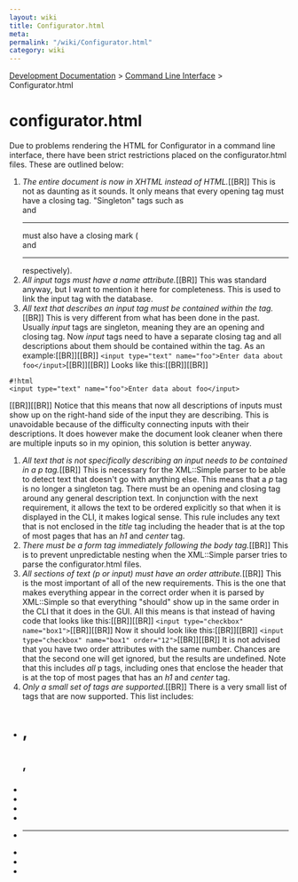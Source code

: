 ```yaml
---
layout: wiki
title: Configurator.html
meta: 
permalink: "/wiki/Configurator.html"
category: wiki
---
```

<!-- Name: Configurator.html -->
<!-- Version: 6 -->
<!-- Author: wesbland -->

[Development Documentation](/wiki/DevelDocs/) > [Command Line Interface](/wiki/CLI/) > Configurator.html

# configurator.html

Due to problems rendering the HTML for Configurator in a command line interface, there have been strict restrictions placed on the configurator.html files.  These are outlined below:

 1. *The entire document is now in XHTML instead of HTML.*[[BR]] 
 This is not as daunting as it sounds.  It only means that every opening tag must have a closing tag.  "Singleton" tags such as <br> and <hr> must also have a closing mark (<br /> and <hr /> respectively).
 1. *All _input_ tags must have a _name_ attribute.*[[BR]]
 This was standard anyway, but I want to mention it here for completeness. This is used to link the input tag with the database.
 1. *All text that describes an _input_ tag must be contained within the tag.*[[BR]]
 This is very different from what has been done in the past.  Usually _input_ tags are singleton, meaning they are an opening and closing tag.  Now _input_ tags need to have a separate closing tag and all descriptions about them should be contained within the tag.  As an example:[[BR]][[BR]]
 `<input type="text" name="foo">Enter data about foo</input>`[[BR]][[BR]]
 Looks like this:[[BR]][[BR]]
 ```
 #!html
 <input type="text" name="foo">Enter data about foo</input>
 ```
 [[BR]][[BR]]
 Notice that this means that now all descriptions of inputs must show up on the right-hand side of the input they are describing.  This is unavoidable because of the difficulty connecting inputs with their descriptions.  It does however make the document look cleaner when there are multiple inputs so in my opinion, this solution is better anyway.
 1. *All text that is not specifically describing an input needs to be contained in a _p_ tag.*[[BR]]
 This is necessary for the XML::Simple parser to be able to detect text that doesn't go with anything else.  This means that a _p_ tag is no longer a singleton tag.  There must be an opening and closing tag around any general description text.  In conjunction with the next requirement, it allows the text to be ordered explicitly so that when it is displayed in the CLI, it makes logical sense. This rule includes any text that is not enclosed in the _title_ tag including the header that is at the top of most pages that has an _h1_ and _center_ tag.
 1. *There must be a _form_ tag immediately following the _body_ tag.*[[BR]]
 This is to prevent unpredictable nesting when the XML::Simple parser tries to parse the configurator.html files.
 1. *All sections of text (_p_ or _input_) must have an _order_ attribute.*[[BR]] 
 This is the most important of all of the new requirements.  This is the one that makes everything appear in the correct order when it is parsed by XML::Simple so that everything "should" show up in the same order in the CLI that it does in the GUI.  All this means is that instead of having code that looks like this:[[BR]][[BR]]
 `<input type="checkbox" name="box1">`[[BR]][[BR]]
 Now it should look like this:[[BR]][[BR]]
 `<input type="checkbox" name="box1" order="12">`[[BR]][[BR]]
 It is not advised that you have two order attributes with the same number.  Chances are that the second one will get ignored, but the results are undefined. Note that this includes *all* p tags, including ones that enclose the header that is at the top of most pages that has an _h1_ and _center_ tag.
 1. *Only a small set of tags are supported.*[[BR]]
 There is a very small list of tags that are now supported.  This list includes:
 - <h1>, <h2>, <h3>
 - <b>
 - <i>
 - <center>
 - <br />
 - <hr />
 - <html>
 - <head>
 - <title>
 - <body>
 - <p>
 - <form>
 - <input>